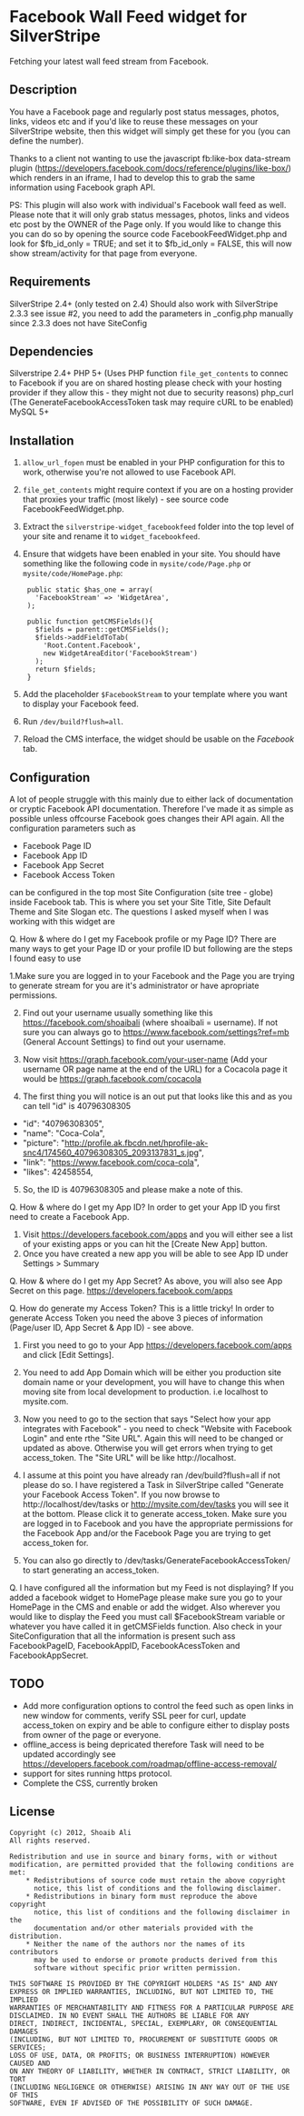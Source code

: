 # Facebook Wall Feed widget for SilverStripe
Fetching your latest wall feed stream from Facebook.


## Description
You have a Facebook page and regularly post status messages, photos, links, videos etc and if you'd like to reuse these messages on your SilverStripe website, then this widget will simply get these for you (you can define the number).

Thanks to a client not wanting to use the javascript fb:like-box data-stream plugin (https://developers.facebook.com/docs/reference/plugins/like-box/) which renders in an iframe, I had to develop this to grab the same information using Facebook graph API. 

PS: This plugin will also work with individual's Facebook wall feed as well. Please note that it will only grab status messages, photos, links and videos etc post by the OWNER of the Page only. If you would like to change this you can do so by opening the source code FacebookFeedWidget.php and look for $fb_id_only = TRUE; and set it to $fb_id_only = FALSE, this will now show stream/activity for that page from everyone.

## Requirements
SilverStripe 2.4+ (only tested on 2.4)
Should also work with SilverStripe 2.3.3 see issue #2, you need to add the parameters in _config.php manually since 2.3.3 does not have SiteConfig


## Dependencies
Silverstripe 2.4+
PHP 5+ (Uses PHP function ``file_get_contents`` to connec to Facebook if you are on shared hosting please check with your hosting provider if they allow this - they might not due to security reasons)
php_curl (The GenerateFacebookAccessToken task may require cURL to be enabled)
MySQL 5+

## Installation
1. ``allow_url_fopen`` must be enabled in your PHP configuration for this to work, otherwise you're not allowed to use Facebook API.
2. ``file_get_contents`` might require context if you are on a hosting provider that proxies your traffic (most likely) - see source code FacebookFeedWidget.php.
3. Extract the ``silverstripe-widget_facebookfeed`` folder into the top level of your site and rename it to ``widget_facebookfeed``.
4. Ensure that widgets have been enabled in your site. You should have something like the following code in ``mysite/code/Page.php`` or ``mysite/code/HomePage.php``:

        public static $has_one = array(
          'FacebookStream' => 'WidgetArea',
        );
        
        public function getCMSFields(){
          $fields = parent::getCMSFields();
          $fields->addFieldToTab(
            'Root.Content.Facebook',
            new WidgetAreaEditor('FacebookStream')
          );
          return $fields;
        }
            
5. Add the placeholder ``$FacebookStream`` to your template where you want to display your Facebook feed.
6. Run ``/dev/build?flush=all``.
7. Reload the CMS interface, the widget should be usable on the *Facebook* tab.


## Configuration
A lot of people struggle with this mainly due to either lack of documentation or cryptic Facebook API documentation. Therefore I've made it as simple as possible unless offcourse Facebook goes changes their API again.
All the configuration parameters such as 

* Facebook Page ID
* Facebook App ID
* Facebook App Secret
* Facebook Access Token

can be configured in the top most Site Configuration (site tree - globe) inside Facebook tab. This is where you set your Site Title, Site Default Theme and Site Slogan etc. The questions I asked myself when I was working with this widget are

Q. How & where do I get my Facebook profile or my Page ID?
There are many ways to get your Page ID or your profile ID but following are the steps I found easy to use

1.Make sure you are logged in to your Facebook and the Page you are trying to generate stream for you are it's administrator or have apropriate permissions.

2. Find out your username usually something like this https://facebook.com/shoaibali (where shoaibali = username). If not sure you can always go to https://www.facebook.com/settings?ref=mb (General Account Settings) to find out your username.

3. Now visit https://graph.facebook.com/your-user-name  (Add your username OR page name at the end of the URL) for a Cocacola page it would be https://graph.facebook.com/cocacola

4. The first thing you will notice is an out put that looks like this and as you can tell "id" is 40796308305

*   "id": "40796308305",
*   "name": "Coca-Cola",
*   "picture": "http://profile.ak.fbcdn.net/hprofile-ak-snc4/174560_40796308305_2093137831_s.jpg",
*   "link": "https://www.facebook.com/coca-cola",
*   "likes": 42458554, 

5. So, the ID is 40796308305 and please make a note of this.

Q. How & where do I get my App ID?
In order to get your App ID you first need to create a Facebook App.

1. Visit https://developers.facebook.com/apps and you will either see a list of your existing apps or you can hit the [Create New App] button.
2. Once you have created a new app you will be able to see App ID under Settings > Summary


Q. How & where do I get my App Secret?
As above, you will also see App Secret on this page. https://developers.facebook.com/apps


Q. How do generate my Access Token?
This is a little tricky! In order to generate Access Token you need the above 3 pieces of information (Page/user ID, App Secret & App ID) - see above.

1. First you need to go to your App https://developers.facebook.com/apps and click [Edit Settings].

2. You need to add App Domain which will be either you production site domain name or your development, you will have to change this when moving site from local development to production. i.e localhost to mysite.com.

3. Now you need to go to the section that says "Select how your app integrates with Facebook" - you need to check "Website with Facebook Login" and ente rthe "Site URL". Again this will need to be changed or updated as above. Otherwise you will get errors when trying to get access_token. The "Site URL" will be like http://localhost. 

4. I assume at this point you have already ran /dev/build?flush=all if not please do so. I have registered a Task in SilverStripe called "Generate your Facebook Access Token". If you now browse to http://localhost/dev/tasks or http://mysite.com/dev/tasks you will see it at the bottom. Please click it to generate access_token. Make sure you are logged in to Facebook and you have the appropriate permissions for the Facebook App and/or the Facebook Page you are trying to get access_token for.

5. You can also go directly to /dev/tasks/GenerateFacebookAccessToken/ to start generating an access_token.

Q. I have configured all the information but my Feed is not displaying?
If you added a facebook widget to HomePage please make sure you go to your HomePage in the CMS and enable or add the widget. Also wherever you would like to display the Feed you must call $FacebookStream variable or whatever you have called it in getCMSFields function. Also check in your SiteConfiguration that all the information is present such ass FacebookPageID, FacebookAppID, FacebookAcessToken  and FacebookAppSecret.



## TODO
- Add more configuration options to control the feed such as open links in new window for comments, verify SSL peer for curl, update access_token on expiry and be able to configure either to display posts from owner of the page or everyone.
- offline_access is being depricated therefore Task will need to be updated accordingly see https://developers.facebook.com/roadmap/offline-access-removal/
- support for sites running https protocol.
- Complete the CSS, currently broken


## License
    Copyright (c) 2012, Shoaib Ali
    All rights reserved.
   
    Redistribution and use in source and binary forms, with or without
    modification, are permitted provided that the following conditions are met:
        * Redistributions of source code must retain the above copyright
          notice, this list of conditions and the following disclaimer.
        * Redistributions in binary form must reproduce the above copyright
          notice, this list of conditions and the following disclaimer in the
          documentation and/or other materials provided with the distribution.
        * Neither the name of the authors nor the names of its contributors
          may be used to endorse or promote products derived from this
          software without specific prior written permission.

    THIS SOFTWARE IS PROVIDED BY THE COPYRIGHT HOLDERS "AS IS" AND ANY
    EXPRESS OR IMPLIED WARRANTIES, INCLUDING, BUT NOT LIMITED TO, THE IMPLIED
    WARRANTIES OF MERCHANTABILITY AND FITNESS FOR A PARTICULAR PURPOSE ARE
    DISCLAIMED. IN NO EVENT SHALL THE AUTHORS BE LIABLE FOR ANY
    DIRECT, INDIRECT, INCIDENTAL, SPECIAL, EXEMPLARY, OR CONSEQUENTIAL DAMAGES
    (INCLUDING, BUT NOT LIMITED TO, PROCUREMENT OF SUBSTITUTE GOODS OR SERVICES;
    LOSS OF USE, DATA, OR PROFITS; OR BUSINESS INTERRUPTION) HOWEVER CAUSED AND
    ON ANY THEORY OF LIABILITY, WHETHER IN CONTRACT, STRICT LIABILITY, OR TORT
    (INCLUDING NEGLIGENCE OR OTHERWISE) ARISING IN ANY WAY OUT OF THE USE OF THIS
    SOFTWARE, EVEN IF ADVISED OF THE POSSIBILITY OF SUCH DAMAGE.